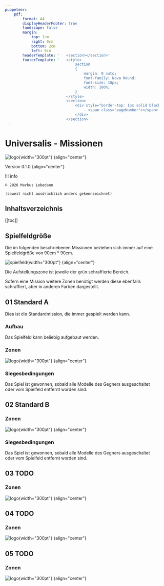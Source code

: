 ```yaml
---
puppeteer:
    pdf:
        format: A4
        displayHeaderFooter: true
        landscape: false
        margin:
            top: 1cm
            right: 0cm
            bottom: 2cm
            left: 0cm
        headerTemplate: '   <section></section>'
        footerTemplate: '   <style>
                                section
                                {
                                    margin: 0 auto;
                                    font-family: Nova Round;
                                    font-size: 10px;
                                    width: 100%;
                                }
                            </style>
                            <section>
                                <div style="border-top: 1px solid black; text-align: center; padding-top: 0.3cm">
                                    - <span class="pageNumber"></span> -
                                </div>
                            </section>'
---
```


# Universalis - Missionen

![logo](../Grafiken/logo.svg){width="300pt"} {align="center"}

Version 0.1.0 {align="center"}

!!! info

    © 2020 Markus Lobedann
    
    (soweit nicht ausdrücklich anders gekennzeichnet)

## Inhaltsverzeichnis

[[toc]]

## Spielfeldgröße

Die im folgenden beschriebenen Missionen beziehen sich immer auf eine Spielfeldgröße von 90cm * 90cm.

![spielfeld](Grafiken/Abbildungen/spielfeld.svg){width="300pt"} {align="center"}

Die Aufstellungszone ist jeweile der grün schraffierte Bereich.

Sofern eine Mission weitere Zonen benötigt werden diese ebenfalls schraffiert, aber in anderen Farben dargestellt.

## 01 Standard A

Dies ist die Standardmission, die immer gespielt werden kann.

### Aufbau

Das Spielfeld kann beliebig aufgebaut werden.

### Zonen

![logo](Grafiken/Missionen/01.svg){width="300pt"}  {align="center"}

### Siegesbedingungen

Das Spiel ist gewonnen, sobald alle Modelle des Gegners ausgeschaltet oder vom Spielfeld entfernt worden sind.

## 02 Standard B

### Zonen

![logo](Grafiken/Missionen/02.svg){width="300pt"}  {align="center"}

### Siegesbedingungen

Das Spiel ist gewonnen, sobald alle Modelle des Gegners ausgeschaltet oder vom Spielfeld entfernt worden sind.

## 03 TODO

### Zonen

![logo](Grafiken/Missionen/03.svg){width="300pt"}  {align="center"}

## 04 TODO

### Zonen

![logo](Grafiken/Missionen/04.svg){width="300pt"}  {align="center"}

## 05 TODO

### Zonen

![logo](Grafiken/Missionen/05.svg){width="300pt"}  {align="center"}
